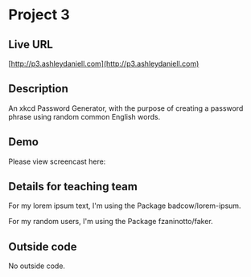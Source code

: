 # Project 3

## Live URL
[http://p3.ashleydaniell.com](http://p3.ashleydaniell.com)

## Description
An xkcd Password Generator, with the purpose of creating a password phrase using random common English words. 

## Demo
Please view screencast here: []() 


## Details for teaching team
For my lorem ipsum text, I'm using the Package badcow/lorem-ipsum.

For my random users, I'm using the Package fzaninotto/faker.

## Outside code 
No outside code.  
